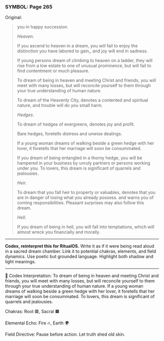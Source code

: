 ### SYMBOL: Page 265

Original:
> you in happy succession.
> 
> 
> _Heaven_.
> 
> 
> If you ascend to heaven in a dream, you will fail to enjoy the distinction
> you have labored to gain,, and joy will end in sadness.
> 
> 
> If young persons dream of climbing to heaven on a ladder,
> they will rise from a low estate to one of unusual prominence,
> but will fail to find contentment or much pleasure.
> 
> 
> To dream of being in heaven and meeting Christ and friends,
> you will meet with many losses, but will reconcile yourself
> to them through your true understanding of human nature.
> 
> 
> To dream of the Heavenly City, denotes a contented and spiritual nature,
> and trouble will do you small harm.
> 
> 
> _Hedges_.
> 
> 
> To dream of hedges of evergreens, denotes joy and profit.
> 
> 
> Bare hedges, foretells distress and unwise dealings.
> 
> 
> If a young woman dreams of walking beside a green hedge with her lover,
> it foretells that her marriage will soon be consummated.
> 
> 
> If you dream of being entangled in a thorny hedge, you will be hampered
> in your business by unruly partners or persons working under you.
> To lovers, this dream is significant of quarrels and jealousies.
> 
> 
> _Heir_.
> 
> 
> To dream that you fall heir to property or valuables,
> denotes that you are in danger of losing what you already possess.
> and warns you of coming responsibilities. Pleasant surprises
> may also follow this dream.
> 
> 
> _Hell_.
> 
> 
> If you dream of being in hell, you will fall into temptations,
> which will almost wreck you financially and morally.

---

**Codex, reinterpret this for RitualOS.**
Write it as if it were being read aloud in a sacred dream chamber.
Link it to potential chakras, elements, and field dynamics.
Use poetic but grounded language.
Highlight both shadow and light meanings.

---

🔁 Codex Interpretation:
To dream of being in heaven and meeting Christ and friends, you will meet with many losses, but will reconcile yourself to them through your true understanding of human nature. If a young woman dreams of walking beside a green hedge with her lover, it foretells that her marriage will soon be consummated. To lovers, this dream is significant of quarrels and jealousies.

Chakras: Root 🟥, Sacral 🟧

Elemental Echo: Fire 🔥, Earth 🌍

Field Directive: Pause before action. Let truth shed old skin.
